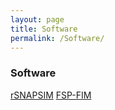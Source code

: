 ```yaml
---
layout: page
title: Software
permalink: /Software/
---
```

### Software
[rSNAPSIM](https://github.com/MunskyGroup/rSNAPsim)
[FSP-FIM](https://github.com/Munsky/FSPFIM_2018)
